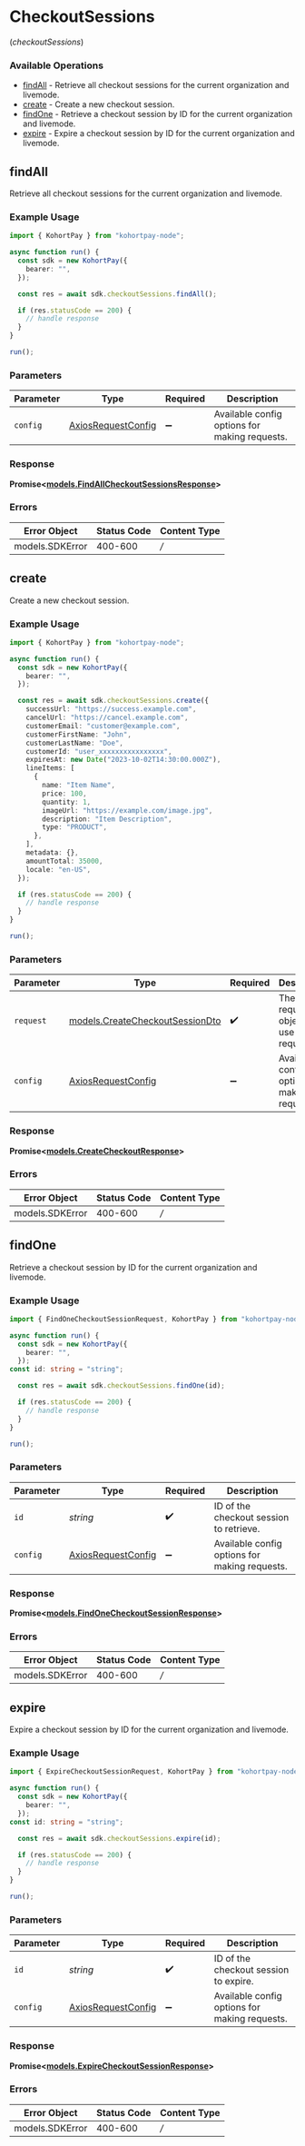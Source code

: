 # CheckoutSessions
(*checkoutSessions*)

### Available Operations

* [findAll](#findall) - Retrieve all checkout sessions for the current organization and livemode.
* [create](#create) - Create a new checkout session.
* [findOne](#findone) - Retrieve a checkout session by ID for the current organization and livemode.
* [expire](#expire) - Expire a checkout session by ID for the current organization and livemode.

## findAll

Retrieve all checkout sessions for the current organization and livemode.

### Example Usage

```typescript
import { KohortPay } from "kohortpay-node";

async function run() {
  const sdk = new KohortPay({
    bearer: "",
  });

  const res = await sdk.checkoutSessions.findAll();

  if (res.statusCode == 200) {
    // handle response
  }
}

run();
```

### Parameters

| Parameter                                                    | Type                                                         | Required                                                     | Description                                                  |
| ------------------------------------------------------------ | ------------------------------------------------------------ | ------------------------------------------------------------ | ------------------------------------------------------------ |
| `config`                                                     | [AxiosRequestConfig](https://axios-http.com/docs/req_config) | :heavy_minus_sign:                                           | Available config options for making requests.                |


### Response

**Promise<[models.FindAllCheckoutSessionsResponse](../../models/findallcheckoutsessionsresponse.md)>**
### Errors

| Error Object    | Status Code     | Content Type    |
| --------------- | --------------- | --------------- |
| models.SDKError | 400-600         | */*             |

## create

Create a new checkout session.

### Example Usage

```typescript
import { KohortPay } from "kohortpay-node";

async function run() {
  const sdk = new KohortPay({
    bearer: "",
  });

  const res = await sdk.checkoutSessions.create({
    successUrl: "https://success.example.com",
    cancelUrl: "https://cancel.example.com",
    customerEmail: "customer@example.com",
    customerFirstName: "John",
    customerLastName: "Doe",
    customerId: "user_xxxxxxxxxxxxxxxx",
    expiresAt: new Date("2023-10-02T14:30:00.000Z"),
    lineItems: [
      {
        name: "Item Name",
        price: 100,
        quantity: 1,
        imageUrl: "https://example.com/image.jpg",
        description: "Item Description",
        type: "PRODUCT",
      },
    ],
    metadata: {},
    amountTotal: 35000,
    locale: "en-US",
  });

  if (res.statusCode == 200) {
    // handle response
  }
}

run();
```

### Parameters

| Parameter                                                                   | Type                                                                        | Required                                                                    | Description                                                                 |
| --------------------------------------------------------------------------- | --------------------------------------------------------------------------- | --------------------------------------------------------------------------- | --------------------------------------------------------------------------- |
| `request`                                                                   | [models.CreateCheckoutSessionDto](../../models/createcheckoutsessiondto.md) | :heavy_check_mark:                                                          | The request object to use for the request.                                  |
| `config`                                                                    | [AxiosRequestConfig](https://axios-http.com/docs/req_config)                | :heavy_minus_sign:                                                          | Available config options for making requests.                               |


### Response

**Promise<[models.CreateCheckoutResponse](../../models/createcheckoutresponse.md)>**
### Errors

| Error Object    | Status Code     | Content Type    |
| --------------- | --------------- | --------------- |
| models.SDKError | 400-600         | */*             |

## findOne

Retrieve a checkout session by ID for the current organization and livemode.

### Example Usage

```typescript
import { FindOneCheckoutSessionRequest, KohortPay } from "kohortpay-node";

async function run() {
  const sdk = new KohortPay({
    bearer: "",
  });
const id: string = "string";

  const res = await sdk.checkoutSessions.findOne(id);

  if (res.statusCode == 200) {
    // handle response
  }
}

run();
```

### Parameters

| Parameter                                                    | Type                                                         | Required                                                     | Description                                                  |
| ------------------------------------------------------------ | ------------------------------------------------------------ | ------------------------------------------------------------ | ------------------------------------------------------------ |
| `id`                                                         | *string*                                                     | :heavy_check_mark:                                           | ID of the checkout session to retrieve.                      |
| `config`                                                     | [AxiosRequestConfig](https://axios-http.com/docs/req_config) | :heavy_minus_sign:                                           | Available config options for making requests.                |


### Response

**Promise<[models.FindOneCheckoutSessionResponse](../../models/findonecheckoutsessionresponse.md)>**
### Errors

| Error Object    | Status Code     | Content Type    |
| --------------- | --------------- | --------------- |
| models.SDKError | 400-600         | */*             |

## expire

Expire a checkout session by ID for the current organization and livemode.

### Example Usage

```typescript
import { ExpireCheckoutSessionRequest, KohortPay } from "kohortpay-node";

async function run() {
  const sdk = new KohortPay({
    bearer: "",
  });
const id: string = "string";

  const res = await sdk.checkoutSessions.expire(id);

  if (res.statusCode == 200) {
    // handle response
  }
}

run();
```

### Parameters

| Parameter                                                    | Type                                                         | Required                                                     | Description                                                  |
| ------------------------------------------------------------ | ------------------------------------------------------------ | ------------------------------------------------------------ | ------------------------------------------------------------ |
| `id`                                                         | *string*                                                     | :heavy_check_mark:                                           | ID of the checkout session to expire.                        |
| `config`                                                     | [AxiosRequestConfig](https://axios-http.com/docs/req_config) | :heavy_minus_sign:                                           | Available config options for making requests.                |


### Response

**Promise<[models.ExpireCheckoutSessionResponse](../../models/expirecheckoutsessionresponse.md)>**
### Errors

| Error Object    | Status Code     | Content Type    |
| --------------- | --------------- | --------------- |
| models.SDKError | 400-600         | */*             |
